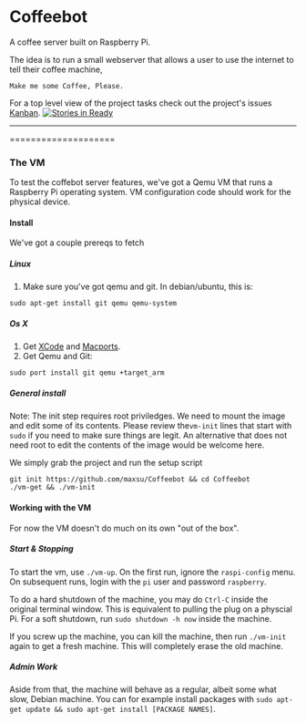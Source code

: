 Coffeebot
=========

A coffee server built on Raspberry Pi. 

The idea is to run a small webserver that allows a user to use the internet to tell their coffee machine,

```Make me some Coffee, Please.```

For a top level view of the project tasks check out the project's issues [Kanban](https://waffle.io/maxsu/coffeebot). [![Stories in Ready](https://badge.waffle.io/maxsu/coffeebot.png)](http://waffle.io/maxsu/coffeebot) 

--------------------
====================


### The VM
To test the coffebot server features, we've got a Qemu VM that runs a Raspberry Pi operating system.
VM configuration code should work for the physical device.

#### Install
We've got a couple prereqs to fetch

##### Linux 

1. Make sure you've got qemu and git. In debian/ubuntu, this is:

```
sudo apt-get install git qemu qemu-system
```

##### Os X

1. Get [XCode](https://itunes.apple.com/us/app/xcode/id497799835?ls=1&mt=12) and [Macports](http://www.macports.org/install.php).
2. Get Qemu and Git:

```
sudo port install git qemu +target_arm
```

##### General install

Note: The init step requires root priviledges. We need to mount the image and edit some of its contents.
Please review the`vm-init` lines that start with `sudo` if you need to make sure things are legit.
An alternative that does not need root to edit the contents of the image would be welcome here. 


We simply grab the project and run the setup script
```
git init https://github.com/maxsu/Coffeebot && cd Coffeebot
./vm-get && ./vm-init
```


#### Working with the VM
For now the VM doesn't do much on its own "out of the box".

##### Start & Stopping
To start the vm, use ```./vm-up```. On the first run, ignore the `raspi-config` menu.
On subsequent runs, login with the ```pi``` user and password ```raspberry```.

To do a hard shutdown of the machine, you may do ```Ctrl-C``` inside the original terminal window.
This is equivalent to pulling the plug on a physcial Pi.
For a soft shutdown, run ```sudo shutdown -h now``` inside the machine.

If you screw up the machine, you can kill the machine, then run ```./vm-init``` again to get a fresh machine.
This will completely erase the old machine.

##### Admin Work
Aside from that, the machine will behave as a regular, albeit some what slow, Debian machine.
You can for example install packages with ```sudo apt-get update && sudo apt-get install [PACKAGE NAMES]```.




